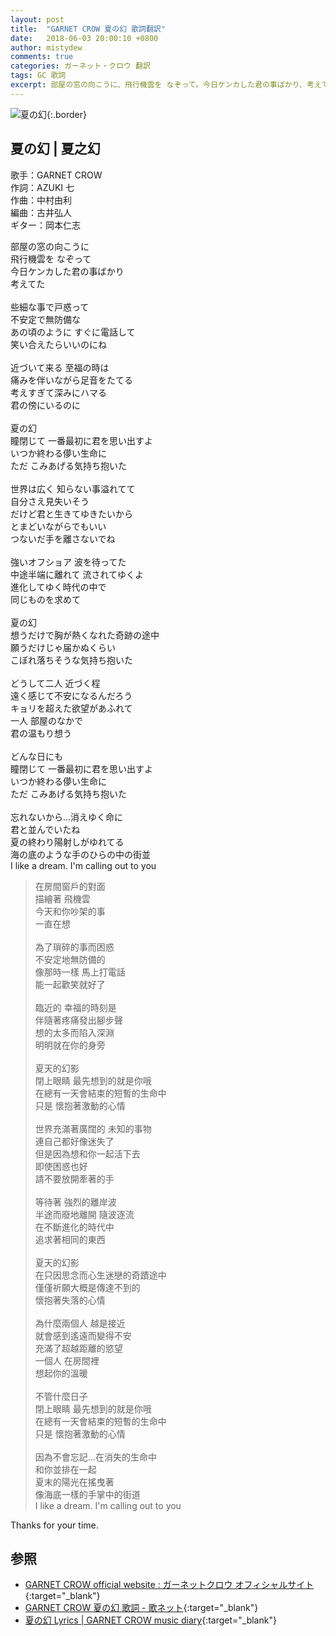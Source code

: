```yaml
---
layout: post
title:  "GARNET CROW 夏の幻 歌詞翻訳"
date:   2018-06-03 20:00:10 +0800
author: mistydew
comments: true
categories: ガーネット・クロウ 翻訳
tags: GC 歌詞
excerpt: 部屋の窓の向こうに、飛行機雲を なぞって。今日ケンカした君の事ばかり、考えてた。
---
```

![夏の幻](https://raw.githubusercontent.com/mistydew/gc2/master/cover/single/SG05_夏の幻.jpg){:.border}

## 夏の幻 | 夏之幻

歌手：GARNET CROW<br>
作詞：AZUKI 七<br>
作曲：中村由利<br>
編曲：古井弘人<br>
ギター：岡本仁志

<div class="lyric-original">
<p>
部屋の窓の向こうに<br>
飛行機雲を なぞって<br>
今日ケンカした君の事ばかり<br>
考えてた<br>
<br>
些細な事で戸惑って<br>
不安定で無防備な<br>
あの頃のように すぐに電話して<br>
笑い合えたらいいのにね<br>
<br>
近づいて来る 至福の時は<br>
痛みを伴いながら足音をたてる<br>
考えすぎて深みにハマる<br>
君の傍にいるのに<br>
<br>
夏の幻<br>
瞳閉じて 一番最初に君を思い出すよ<br>
いつか終わる儚い生命に<br>
ただ こみあげる気持ち抱いた<br>
<br>
世界は広く 知らない事溢れてて<br>
自分さえ見失いそう<br>
だけど君と生きてゆきたいから<br>
とまどいながらでもいい<br>
つないだ手を離さないでね<br>
<br>
強いオフショア 波を待ってた<br>
中途半端に離れて 流されてゆくよ<br>
進化してゆく時代の中で<br>
同じものを求めて<br>
<br>
夏の幻<br>
想うだけで胸が熱くなれた奇跡の途中<br>
願うだけじゃ届かぬくらい<br>
こぼれ落ちそうな気持ち抱いた<br>
<br>
どうして二人 近づく程<br>
遠く感じて不安になるんだろう<br>
キョリを超えた欲望があふれて<br>
一人 部屋のなかで<br>
君の温もり想う<br>
<br>
どんな日にも<br>
瞳閉じて 一番最初に君を思い出すよ<br>
いつか終わる儚い生命に<br>
ただ こみあげる気持ち抱いた<br>
<br>
忘れないから…消えゆく命に<br>
君と並んでいたね<br>
夏の終わり陽射しがゆれてる<br>
海の底のような手のひらの中の街並<br>
I like a dream. I'm calling out to you
</p>
</div>

<div class="lyric-translation">
<blockquote>
在房間窗戶的對面<br>
描繪著 飛機雲<br>
今天和你吵架的事<br>
一直在想<br>
<br>
為了瑣碎的事而困惑<br>
不安定地無防備的<br>
像那時一樣 馬上打電話<br>
能一起歡笑就好了<br>
<br>
臨近的 幸福的時刻是<br>
伴隨著疼痛發出腳步聲<br>
想的太多而陷入深淵<br>
明明就在你的身旁<br>
<br>
夏天的幻影<br>
閉上眼睛 最先想到的就是你哦<br>
在總有一天會結束的短暫的生命中<br>
只是 懷抱著激動的心情<br>
<br>
世界充滿著廣闊的 未知的事物<br>
連自己都好像迷失了<br>
但是因為想和你一起活下去<br>
即使困惑也好<br>
請不要放開牽著的手<br>
<br>
等待著 強烈的離岸波<br>
半途而廢地離開 隨波逐流<br>
在不斷進化的時代中<br>
追求著相同的東西<br>
<br>
夏天的幻影<br>
在只因思念而心生迷戀的奇蹟途中<br>
僅僅祈願大概是傳達不到的<br>
懷抱著失落的心情<br>
<br>
為什麼兩個人 越是接近<br>
就會感到遙遠而變得不安<br>
充滿了超越距離的慾望<br>
一個人 在房間裡<br>
想起你的溫暖<br>
<br>
不管什麼日子<br>
閉上眼睛 最先想到的就是你哦<br>
在總有一天會結束的短暫的生命中<br>
只是 懷抱著激動的心情<br>
<br>
因為不會忘記...在消失的生命中<br>
和你並排在一起<br>
夏末的陽光在搖曳著<br>
像海底一樣的手掌中的街道<br>
I like a dream. I'm calling out to you
</blockquote>
</div>

Thanks for your time.

## 参照

* [GARNET CROW official website : ガーネットクロウ オフィシャルサイト](http://www.garnetcrow.com){:target="_blank"}
* [GARNET CROW 夏の幻 歌詞 - 歌ネット](https://www.uta-net.com/song/12675){:target="_blank"}
* [夏の幻 Lyrics \| GARNET CROW music diary](https://mistydew.github.io/gc/lyrics/original/夏の幻.html){:target="_blank"}
